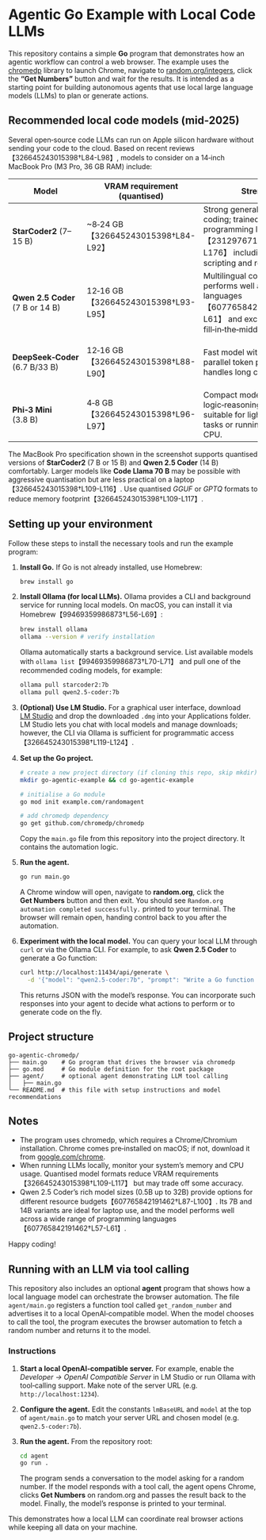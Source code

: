 # Agentic Go Example with Local Code LLMs

This repository contains a simple **Go** program that demonstrates how an agentic workflow can control a web browser.  The example uses the [chromedp](https://github.com/chromedp/chromedp) library to launch Chrome, navigate to [random.org/integers](https://www.random.org/integers/), click the **“Get Numbers”** button and wait for the results.  It is intended as a starting point for building autonomous agents that use local large language models (LLMs) to plan or generate actions.

## Recommended local code models (mid‑2025)

Several open‑source code LLMs can run on Apple silicon hardware without sending your code to the cloud.  Based on recent reviews【326645243015398†L84-L98】, models to consider on a 14‑inch MacBook Pro (M3 Pro, 36 GB RAM) include:

| Model | VRAM requirement (quantised) | Strengths | Notes |
|------|-------------------------------|----------|------|
| **StarCoder2** (7–15 B) | ~8‑24 GB【326645243015398†L84-L92】 | Strong general‑purpose coding; trained on 600+ programming languages【231297671492799†L149-L176】 including Go; good for scripting and research. | Use `ollama pull starcoder2:7b` for a smaller footprint. |
| **Qwen 2.5 Coder** (7 B or 14 B) | 12‑16 GB【326645243015398†L93-L95】 | Multilingual coding assistant; performs well across 40+ languages【607765842191462†L57-L61】 and excels at fill‑in‑the‑middle editing. | Use `ollama pull qwen2.5-coder:7b` for Go coding tasks. |
| **DeepSeek‑Coder** (6.7 B/33 B) | 12‑16 GB【326645243015398†L88-L90】 | Fast model with advanced parallel token prediction; handles long contexts well. | Larger variants require >24 GB of GPU memory. |
| **Phi‑3 Mini** (3.8 B) | 4‑8 GB【326645243015398†L96-L97】 | Compact model with solid logic‑reasoning abilities; suitable for lightweight coding tasks or running entirely on CPU. | Ideal when memory is constrained or for quick prototyping. |

The MacBook Pro specification shown in the screenshot supports quantised versions of **StarCoder2** (7 B or 15 B) and **Qwen 2.5 Coder** (14 B) comfortably.  Larger models like **Code Llama 70 B** may be possible with aggressive quantisation but are less practical on a laptop【326645243015398†L109-L116】.  Use quantised *GGUF* or *GPTQ* formats to reduce memory footprint【326645243015398†L109-L117】.

## Setting up your environment

Follow these steps to install the necessary tools and run the example program:

1. **Install Go.**  If Go is not already installed, use Homebrew:
   ```bash
   brew install go
   ```

2. **Install Ollama (for local LLMs).**  Ollama provides a CLI and background service for running local models.  On macOS, you can install it via Homebrew【99469359986873†L56-L69】:
   ```bash
   brew install ollama
   ollama --version # verify installation
   ```
   Ollama automatically starts a background service.  List available models with `ollama list`【99469359986873†L70-L71】 and pull one of the recommended coding models, for example:
   ```bash
   ollama pull starcoder2:7b
   ollama pull qwen2.5-coder:7b
   ```

3. **(Optional) Use LM Studio.**  For a graphical user interface, download [LM Studio](https://lmstudio.ai) and drop the downloaded `.dmg` into your Applications folder.  LM Studio lets you chat with local models and manage downloads; however, the CLI via Ollama is sufficient for programmatic access【326645243015398†L119-L124】.

4. **Set up the Go project.**
   ```bash
   # create a new project directory (if cloning this repo, skip mkdir)
   mkdir go-agentic-example && cd go-agentic-example

   # initialise a Go module
   go mod init example.com/randomagent

   # add chromedp dependency
   go get github.com/chromedp/chromedp
   ```
   Copy the `main.go` file from this repository into the project directory.  It contains the automation logic.

5. **Run the agent.**
   ```bash
   go run main.go
   ```

   A Chrome window will open, navigate to **random.org**, click the **Get Numbers** button and then exit.  You should see `Random.org automation completed successfully.` printed to your terminal.  The browser will remain open, handing control back to you after the automation.

6. **Experiment with the local model.**  You can query your local LLM through `curl` or via the Ollama CLI.  For example, to ask **Qwen 2.5 Coder** to generate a Go function:
   ```bash
   curl http://localhost:11434/api/generate \
     -d '{"model": "qwen2.5-coder:7b", "prompt": "Write a Go function to compute factorial.", "stream": false}'
   ```
   This returns JSON with the model’s response.  You can incorporate such responses into your agent to decide what actions to perform or to generate code on the fly.

## Project structure

```
go-agentic-chromedp/
├── main.go    # Go program that drives the browser via chromedp
├── go.mod     # Go module definition for the root package
├── agent/     # optional agent demonstrating LLM tool calling
│   ├── main.go
└── README.md  # this file with setup instructions and model recommendations
```

## Notes

* The program uses chromedp, which requires a Chrome/Chromium installation.  Chrome comes pre‑installed on macOS; if not, download it from [google.com/chrome](https://www.google.com/chrome/).
* When running LLMs locally, monitor your system’s memory and CPU usage.  Quantised model formats reduce VRAM requirements【326645243015398†L109-L117】 but may trade off some accuracy.
* Qwen 2.5 Coder’s rich model sizes (0.5B up to 32B) provide options for different resource budgets【607765842191462†L87-L100】.  Its 7B and 14B variants are ideal for laptop use, and the model performs well across a wide range of programming languages【607765842191462†L57-L61】.

Happy coding!

## Running with an LLM via tool calling

This repository also includes an optional **agent** program that shows how a
local language model can orchestrate the browser automation.  The file
`agent/main.go` registers a function tool called `get_random_number` and
advertises it to a local OpenAI‑compatible model.  When the model chooses to
call the tool, the program executes the browser automation to fetch a random
number and returns it to the model.

### Instructions

1. **Start a local OpenAI‑compatible server.**  For example, enable the
   *Developer → OpenAI Compatible Server* in LM Studio or run Ollama with
   tool‑calling support.  Make note of the server URL (e.g. `http://localhost:1234`).

2. **Configure the agent.**  Edit the constants `lmBaseURL` and `model` at the top
   of `agent/main.go` to match your server URL and chosen model (e.g.
   `qwen2.5-coder:7b`).

3. **Run the agent.**  From the repository root:

   ```bash
   cd agent
   go run .
   ```

   The program sends a conversation to the model asking for a random number.
   If the model responds with a tool call, the agent opens Chrome, clicks
   **Get Numbers** on random.org and passes the result back to the model.  Finally,
   the model’s response is printed to your terminal.

This demonstrates how a local LLM can coordinate real browser actions while
keeping all data on your machine.
